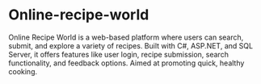 # Online-recipe-world
Online Recipe World is a web-based platform where users can search, submit, and explore a variety of recipes. Built with C#, ASP.NET, and SQL Server, it offers features like user login, recipe submission, search functionality, and feedback options. Aimed at promoting quick, healthy cooking.
